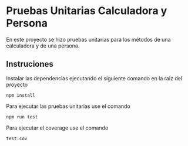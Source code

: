 # Pruebas Unitarias Calculadora y Persona
En este proyecto se hizo pruebas unitarias para los métodos de una calculadora y de una persona.
## Instruciones
Instalar las dependencias ejecutando el siguiente comando en la raiz del proyecto
```
npm install
```
Para ejecutar las pruebas unitarias use el comando
```
npm run test
```
Para ejecutar el coverage use el comando
```
test:cov
```
